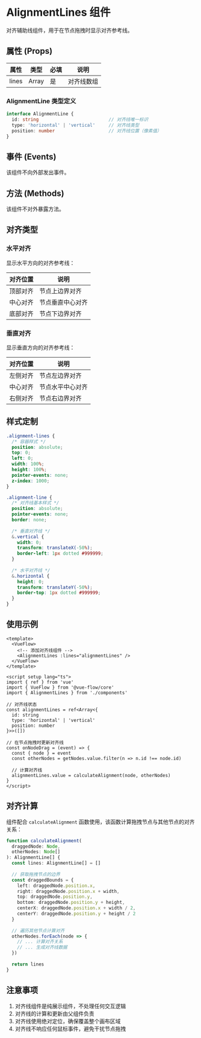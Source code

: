 # AlignmentLines 组件

对齐辅助线组件，用于在节点拖拽时显示对齐参考线。

## 属性 (Props)

| 属性 | 类型 | 必填 | 说明 |
|------|------|------|------|
| lines | Array<AlignmentLine> | 是 | 对齐线数组 |

### AlignmentLine 类型定义

```typescript
interface AlignmentLine {
  id: string                          // 对齐线唯一标识
  type: 'horizontal' | 'vertical'     // 对齐线类型
  position: number                    // 对齐线位置（像素值）
}
```

## 事件 (Events)

该组件不向外部发出事件。

## 方法 (Methods)

该组件不对外暴露方法。

## 对齐类型

### 水平对齐

显示水平方向的对齐参考线：

| 对齐位置 | 说明 |
|---------|------|
| 顶部对齐 | 节点上边界对齐 |
| 中心对齐 | 节点垂直中心对齐 |
| 底部对齐 | 节点下边界对齐 |

### 垂直对齐

显示垂直方向的对齐参考线：

| 对齐位置 | 说明 |
|---------|------|
| 左侧对齐 | 节点左边界对齐 |
| 中心对齐 | 节点水平中心对齐 |
| 右侧对齐 | 节点右边界对齐 |

## 样式定制

```css
.alignment-lines {
  /* 容器样式 */
  position: absolute;
  top: 0;
  left: 0;
  width: 100%;
  height: 100%;
  pointer-events: none;
  z-index: 1000;
}

.alignment-line {
  /* 对齐线基本样式 */
  position: absolute;
  pointer-events: none;
  border: none;
  
  /* 垂直对齐线 */
  &.vertical {
    width: 0;
    transform: translateX(-50%);
    border-left: 1px dotted #999999;
  }
  
  /* 水平对齐线 */
  &.horizontal {
    height: 0;
    transform: translateY(-50%);
    border-top: 1px dotted #999999;
  }
}
```

## 使用示例

```vue
<template>
  <VueFlow>
    <!-- 添加对齐线组件 -->
    <AlignmentLines :lines="alignmentLines" />
  </VueFlow>
</template>

<script setup lang="ts">
import { ref } from 'vue'
import { VueFlow } from '@vue-flow/core'
import { AlignmentLines } from './components'

// 对齐线状态
const alignmentLines = ref<Array<{
  id: string
  type: 'horizontal' | 'vertical'
  position: number
}>>([])

// 在节点拖拽时更新对齐线
const onNodeDrag = (event) => {
  const { node } = event
  const otherNodes = getNodes.value.filter(n => n.id !== node.id)
  
  // 计算对齐线
  alignmentLines.value = calculateAlignment(node, otherNodes)
}
</script>
```

## 对齐计算

组件配合 `calculateAlignment` 函数使用，该函数计算拖拽节点与其他节点的对齐关系：

```typescript
function calculateAlignment(
  draggedNode: Node,
  otherNodes: Node[]
): AlignmentLine[] {
  const lines: AlignmentLine[] = []
  
  // 获取拖拽节点的边界
  const draggedBounds = {
    left: draggedNode.position.x,
    right: draggedNode.position.x + width,
    top: draggedNode.position.y,
    bottom: draggedNode.position.y + height,
    centerX: draggedNode.position.x + width / 2,
    centerY: draggedNode.position.y + height / 2
  }
  
  // 遍历其他节点计算对齐
  otherNodes.forEach(node => {
    // ... 计算对齐关系
    // ... 生成对齐线数据
  })
  
  return lines
}
```

## 注意事项

1. 对齐线组件是纯展示组件，不处理任何交互逻辑
2. 对齐线的计算和更新由父组件负责
3. 对齐线使用绝对定位，确保覆盖整个画布区域
4. 对齐线不响应任何鼠标事件，避免干扰节点拖拽 